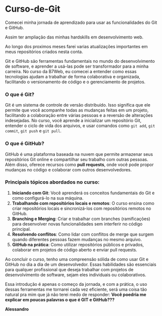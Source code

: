 # Curso-de-Git

Comecei minha jornada de aprendizado para usar as funcionalidades do Git e GitHub.

Assim ter ampliação das minhas hardskills em desenvolvimento web.

Ao longo dos proximos meses farei varias atualizações importantes em meus repositórios criados nesta conta.

Git e GitHub são ferramentas fundamentais no mundo do desenvolvimento de software, e aprender a usá-las pode ser transformador para a minha carreira. No curso da B7Web, eu comecei a entender como essas tecnologias ajudam a trabalhar de forma colaborativa e organizada, facilitando o versionamento de código e o gerenciamento de projetos.

### O que é Git?
Git é um sistema de controle de versão distribuído. Isso significa que ele permite que você acompanhe todas as mudanças feitas em um projeto, facilitando a colaboração entre várias pessoas e a reversão de alterações indesejadas. No curso, você aprende a inicializar um repositório Git, entender o ciclo de vida dos arquivos, e usar comandos como `git add`, `git commit`, `git push` e `git pull`.

### O que é GitHub?
GitHub é uma plataforma baseada na nuvem que permite armazenar seus repositórios Git online e compartilhar seu trabalho com outras pessoas. Além disso, oferece recursos como **pull requests**, onde você pode propor mudanças no código e colaborar com outros desenvolvedores.

### Principais tópicos abordados no curso:
1. **Iniciando com Git**: Você aprenderá os conceitos fundamentais do Git e como configurá-lo na sua máquina.
2. **Trabalhando com repositórios locais e remotos**: O curso ensina como criar repositórios locais e sincronizá-los com repositórios remotos no GitHub.
3. **Branching e Merging**: Criar e trabalhar com branches (ramificações) para desenvolver novas funcionalidades sem interferir no código principal.
4. **Resolvendo conflitos**: Como lidar com conflitos de merge que surgem quando diferentes pessoas fazem mudanças no mesmo arquivo.
5. **GitHub na prática**: Como utilizar repositórios públicos e privados, colaborar em projetos de código aberto e enviar pull requests.

Ao concluir o curso, tenho uma compreensão sólida de como usar Git e GitHub no dia a dia de um desenvolvedor. Essas habilidades são essenciais para qualquer profissional que deseja trabalhar com projetos de desenvolvimento de software, sejam eles individuais ou colaborativos.

Essa introdução é apenas o começo da jornada, e com a prática, o uso dessas ferramentas me tornarei cada vez eficiente, será uma coisa tão natural pra mim que já não terei medo de responder:
**Você poedria me explicar em poucas palavras o que é GIT e GitHub???**

**Alessandro**
